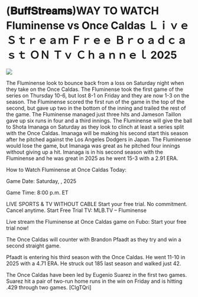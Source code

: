 # (𝐁𝐮𝐟𝐟𝐒𝐭𝐫𝐞𝐚𝐦𝐬)WAY TO WATCH Fluminense vs Once Caldas Ｌｉｖｅ Ｓｔｒｅａｍ Ｆｒｅｅ Ｂｒｏａｄｃａｓｔ ＯＮ Ｔｖ Ｃｈａｎｎｅｌ  2025  
  
  
[![](https://i.imgur.com/qSNzIqt.png)](https://movie.rssnews.media/auUdVEiy.php)  
  
The Fluminense look to bounce back from a loss on Saturday night when they take on the Once Caldas. The Fluminense took the first game of the series on Thursday 10-6, but lost 8-1 on Friday and they are now 1-3 on the season. The Fluminense scored the first run of the game in the top of the second, but gave up two in the bottom of the inning and trailed the rest of the game. The Fluminense managed just three hits and Jameson Taillon gave up six runs in four and a third innings. The Fluminense will give the ball to Shota Imanaga on Saturday as they look to clinch at least a series split with the Once Caldas. Imanaga will be making his second start this season after he pitched against the Los Angeles Dodgers in Japan. The Fluminense would lose the game, but Imanaga was great as he pitched four innings without giving up a hit. Imanaga is in his second season with the Fluminense and he was great in 2025 as he went 15-3 with a 2.91 ERA.

How to Watch Fluminense at Once Caldas Today:

Game Date: Saturday, , 2025

Game Time: 8:00 p.m. ET

LIVE SPORTS & TV WITHOUT CABLE
Start your free trial. No commitment. Cancel anytime.
Start Free Trial
TV: MLB.TV – Fluminense

Live stream the Fluminense at Once Caldas game on Fubo: Start your free trial now!

The Once Caldas will counter with Brandon Pfaadt as they try and win a second straight game.

Pfaadt is entering his third season with the Once Caldas. He went 11-10 in 2025 with a 4.71 ERA. He struck out 185 last season and walked just 42.

The Once Caldas have been led by Eugenio Suarez in the first two games. Suarez hit a pair of two-run home runs in the win on Friday and is hitting .429 through two games. [ClgTQri]